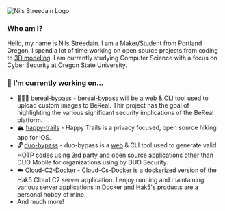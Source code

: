 <!--
# Hi there. I am Nils 👋 . Welcome to my Profile!!!

**nilsstreedain/nilsstreedain** is a ✨ _special_ ✨ repository because its `README.md` (this file) appears on your GitHub profile.

Here are some ideas to get you started:

- 🔭 I’m currently working on ...
- 🌱 I’m currently learning ...
- 👯 I’m looking to collaborate on ...
- 🤔 I’m looking for help with ...
- 💬 Ask me about ...
- 📫 How to reach me: ...
- 😄 Pronouns: ...
- ⚡ Fun fact: ...
-->
<picture>
  <source media="(prefers-color-scheme: dark)" srcset="lightLogo.png">
  <source media="(prefers-color-scheme: light)" srcset="darkLogo.png">
  <img alt="Nils Streedain Logo" srcset="darkLogo.png">
</picture>

### Who am I?
Hello, my name is Nils Streedain. I am a Maker/Student from Portland Oregon. I spend a lot of time working on open source projects from coding to [3D modeling](https://www.printables.com/social/1142-nilsstreedain/about). I am currently studying Computer Science with a focus on Cyber Security at Oregon State University.

### 🔭 I’m currently working on...
- 🧑🏻‍💻 [bereal-bypass](https://github.com/nilsstreedain/bereal-bypass) - bereal-bypass will be a web & CLI tool used to upload custom images to BeReal. Thir project has the goal of highlighting the various significant security implications of the BeReal platform.
- 🏔️ [happy-trails](https://github.com/nilsstreedain/happy-trails) - Happy Trails is a privacy focused, open source hiking app for iOS.
- 🔓 [duo-bypass](https://github.com/nilsstreedain/duo-bypass) - duo-bypass is a [web](duo-bypass.com) & CLI tool used to generate valid HOTP codes using 3rd party and open source applications other than DUO Mobile for organizations using by DUO Security.
- ☁️ [Cloud-C2-Docker](https://github.com/nilsstreedain/Cloud-C2-Docker) - Cloud-Cs-Docker is a dockerized version of the Hak5 Cloud C2 server application. I enjoy running and maintaining various server applications in Docker and [Hak5](https://hak5.org)'s products are a personal hobby of mine.
- And much more!

